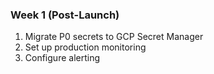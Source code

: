 ### Week 1 (Post-Launch)

1. Migrate P0 secrets to GCP Secret Manager
2. Set up production monitoring
3. Configure alerting
